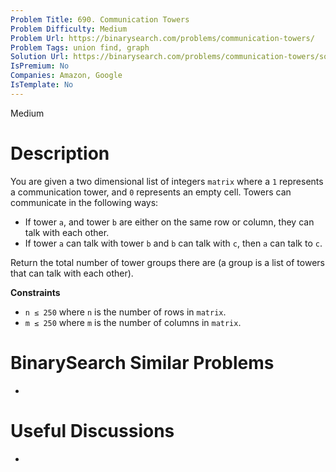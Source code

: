 ```yaml
---
Problem Title: 690. Communication Towers
Problem Difficulty: Medium
Problem Url: https://binarysearch.com/problems/communication-towers/
Problem Tags: union find, graph
Solution Url: https://binarysearch.com/problems/communication-towers/solutions/
IsPremium: No
Companies: Amazon, Google
IsTemplate: No
---
```


<span style="color: ;">Medium</span>

# Description

You are given a two dimensional list of integers `matrix` where a `1` represents a communication tower, and `0` represents an empty cell. Towers can communicate in the following ways:

- If tower `a`, and tower `b` are either on the same row or column, they can talk with each other.
- If tower `a` can talk with tower `b` and `b` can talk with `c`, then `a` can talk to `c`.

Return the total number of tower groups there are (a group is a list of towers that can talk with each other).

**Constraints**
- `n ≤ 250` where `n` is the number of rows in `matrix`.
- `m ≤ 250` where `m` is the number of columns in `matrix`.

# BinarySearch Similar Problems

- []()

# Useful Discussions

- []()

